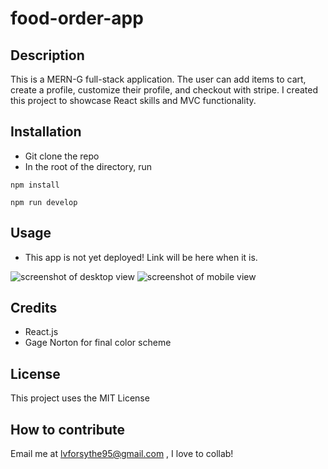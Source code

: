 # food-order-app

## Description

This is a MERN-G full-stack application. The user can add items to cart, create a profile, customize their profile, and checkout with stripe. I created this project to showcase React skills and MVC functionality.

## Installation

- Git clone the repo
- In the root of the directory, run

```npm install```

```npm run develop```

## Usage 

- This app is not yet deployed! Link will be here when it is.

![screenshot of desktop view](./assets/desktop.png)
![screenshot of mobile view](./assets/mobile.png)

## Credits

- React.js 
- Gage Norton for final color scheme

## License

This project uses the MIT License

## How to contribute

Email me at lvforsythe95@gmail.com , I love to collab!

